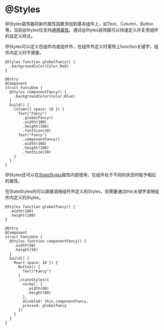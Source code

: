 # @Styles



@Styles装饰器将新的属性函数添加到基本组件上，如Text、Column、Button等。当前@Styles仅支持[通用属性](../reference/arkui-ts/ts-universal-attributes-index.md)。通过@Styles装饰器可以快速定义并复用组件的自定义样式。

@Styles可以定义在组件内或组件外，在组件外定义时需带上function关键字，组件内定义时不需要。


```
@Styles function globalFancy() {
  .backgroundColor(Color.Red)
}

@Entry
@Component
struct FancyUse {
  @Styles componentFancy() {
    .backgroundColor(Color.Blue)
  }
  build() {
    Column({ space: 10 }) {
      Text("Fancy")
        .globalFancy()
        .width(100)
        .height(100)
        .fontSize(30)
      Text("Fancy")
        .componentFancy()
        .width(100)
        .height(100)
        .fontSize(30)
    }
  }
}
```

@Styles还可以在[StateStyles](../reference/arkui-ts/ts-universal-attributes-polymorphic-style.md)属性内部使用，在组件处于不同的状态时赋予相应的属性。

在StateStyles内可以直接调用组件外定义的Styles，但需要通过this关键字调用组件内定义的Styles。

```
@Styles function globalFancy() {
  .width(100)
  .height(100)
}

@Entry
@Component
struct FancyUse {
  @Styles function componentFancy() {
    .width(50)
    .height(50)
  }
  build() {
    Row({ space: 10 }) {
      Button() {
      	Text("Fancy")
      }
      .stateStyles({
      	normal: {
      	  .width(80)
      	  .height(80)
      	},
      	disabled: this.componentFancy,
      	pressed: globalFancy
      })
    }
  }
}
```

